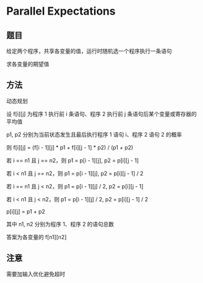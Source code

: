 # Parallel Expectations

## 题目

给定两个程序，共享各变量的值，运行时随机选一个程序执行一条语句

求各变量的期望值


## 方法

动态规划

设 f[i][j] 为程序 1 执行前 i 条语句、程序 2 执行前 j 条语句后某个变量或寄存器的平均值

p1, p2 分别为当前状态发生且最后执行程序 1 语句 i、程序 2 语句 2 的概率

则 f[i][j] = (f[i - 1][j] * p1 + f[i][j - 1] * p2) / (p1 + p2)

若 i == n1 且 j == n2，则 p1 = p[i - 1][j], p2 = p[i][j - 1]

若 i  < n1 且 j == n2，则 p1 = p[i - 1][j], p2 = p[i][j - 1] / 2

若 i == n1 且 j  < n2，则 p1 = p[i - 1][j] / 2, p2 = p[i][j - 1]

若 i  < n1 且 j  < n2，则 p1 = p[i - 1][j] / 2, p2 = p[i][j - 1] / 2

p[i][j] = p1 + p2

其中 n1, n2 分别为程序 1、程序 2 的语句总数

答案为各变量的 f[n1][n2]


## 注意

需要加输入优化避免超时
